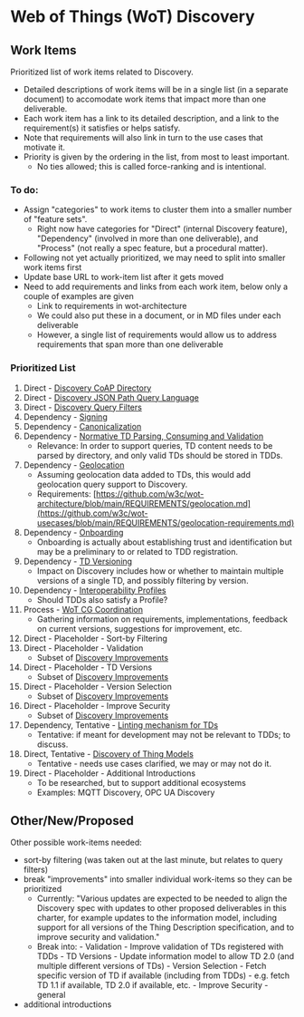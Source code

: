 # Web of Things (WoT) Discovery
## Work Items
Prioritized list of work items related to Discovery.
- Detailed descriptions of work items will be in a single list (in a separate document) to accomodate
  work items that impact more than one deliverable.
- Each work item has a link to its detailed description, and a link to the requirement(s) it satisfies or helps satisfy.
- Note that requirements will also link in turn to the use cases that motivate it.
- Priority is given by the ordering in the list, from most to least important.
     - No ties allowed; this is called force-ranking and is intentional.
 
### To do:
- Assign "categories" to work items to cluster them into a smaller number of "feature sets".
    - Right now have categories for "Direct" (internal Discovery feature),
      "Dependency" (involved in more than one deliverable), and "Process" (not really a spec feature,
      but a procedural matter).
- Following not yet actually prioritized, we may need to split into smaller work items first
- Update base URL to work-item list after it gets moved
- Need to add requirements and links from each work item, below only a couple of examples are given
     - Link to requirements in wot-architecture
     - We could also put these in a document, or in MD files under each deliverable
     - However, a single list of requirements would allow us to address requirements that span more than one deliverable

### Prioritized List
1. Direct - [Discovery CoAP Directory](https://w3c.github.io/wot-charter-drafts/wot-wg-2023-details.html#discovery-coap-dir-workitem)
2. Direct - [Discovery JSON Path Query Language](https://w3c.github.io/wot-charter-drafts/wot-wg-2023-details.html#discovery-jsonpath-query-language-workitem)
3. Direct - [Discovery Query Filters](https://w3c.github.io/wot-charter-drafts/wot-wg-2023-details.html#discovery-query-filters-workitem)
4. Dependency - [Signing](https://w3c.github.io/wot-charter-drafts/wot-wg-2023-details.html#signing-workitem)
5. Dependency - [Canonicalization](https://w3c.github.io/wot-charter-drafts/wot-wg-2023-details.html#canon-workitem)
6. Dependency - [Normative TD Parsing, Consuming and Validation](https://w3c.github.io/wot-charter-drafts/wot-wg-2023-details.html#td-consumption-workitem)
    * Relevance: In order to support queries, TD content needs to be parsed by directory, and only valid TDs should be stored in TDDs.
7. Dependency - [Geolocation](https://w3c.github.io/wot-charter-drafts/wot-wg-2023-details.html#geolocation-workitem)
    * Assuming geolocation data added to TDs, this would add geolocation query support to Discovery.
    * Requirements: [https://github.com/w3c/wot-architecture/blob/main/REQUIREMENTS/geolocation.md](https://github.com/w3c/wot-usecases/blob/main/REQUIREMENTS/geolocation-requirements.md)
8. Dependency - [Onboarding](https://w3c.github.io/wot-charter-drafts/wot-wg-2023-details.html#onboarding-workitem)
    * Onboarding is actually about establishing trust and identification but may be a preliminary to or related to TDD registration.
9. Dependency - [TD Versioning](https://w3c.github.io/wot-charter-drafts/wot-wg-2023-details.html#td-versioning-workitem)
    * Impact on Discovery includes how or whether to maintain multiple versions of a single TD, and possibly filtering by version.
10. Dependency - [Interoperability Profiles](https://w3c.github.io/wot-charter-drafts/wot-wg-2023-details.html#profiles-workitem)
    * Should TDDs also satisfy a Profile?
11. Process - [WoT CG Coordination](https://w3c.github.io/wot-charter-drafts/wot-wg-2023-details.html#wotcg-coordination)
    * Gathering information on requirements, implementations, feedback on current versions, suggestions for improvement, etc.
12. Direct - Placeholder - Sort-by Filtering
13. Direct - Placeholder - Validation
    * Subset of [Discovery Improvements](https://w3c.github.io/wot-charter-drafts/wot-wg-2023-details.html#discovery-improvements-workitem)
14. Direct - Placeholder - TD Versions
    * Subset of [Discovery Improvements](https://w3c.github.io/wot-charter-drafts/wot-wg-2023-details.html#discovery-improvements-workitem)
15. Direct - Placeholder - Version Selection
    * Subset of [Discovery Improvements](https://w3c.github.io/wot-charter-drafts/wot-wg-2023-details.html#discovery-improvements-workitem)
16. Direct - Placeholder - Improve Security
    * Subset of [Discovery Improvements](https://w3c.github.io/wot-charter-drafts/wot-wg-2023-details.html#discovery-improvements-workitem)
17. Dependency, Tentative - [Linting mechanism for TDs](https://w3c.github.io/wot-charter-drafts/wot-wg-2023-details.html#td-linting-workitem)
    * Tentative: if meant for development may not be relevant to TDDs; to discuss.
18. Direct, Tentative - [Discovery of Thing Models](https://w3c.github.io/wot-charter-drafts/wot-wg-2023-details.html#discovery-thing-models-workitem)
    * Tentative - needs use cases clarified, we may or may not do it.
19. Direct - Placeholder - Additional Introductions
    * To be researched, but to support additional ecosystems
    * Examples: MQTT Discovery, OPC UA Discovery

## Other/New/Proposed
Other possible work-items needed:
* sort-by filtering (was taken out at the last minute, but relates to query filters)
* break "improvements" into smaller individual work-items so they can be prioritized
    - Currently: "Various updates are expected to be needed to align the Discovery spec with updates to other proposed deliverables in this charter, for example updates to the information model, including support for all versions of the Thing Description specification, and to improve security and validation."
    - Break into:
            - Validation - Improve validation of TDs registered with TDDs
            - TD Versions - Update information model to allow TD 2.0 (and multiple different versions of TDs)
            - Version Selection - Fetch specific version of TD if available (including from TDDs) - e.g. fetch TD 1.1 if available, TD 2.0 if available, etc.
            - Improve Security - general
* additional introductions
